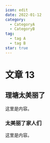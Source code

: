 ```yaml
---
icon: edit
date: 2022-01-12
category:
  - CategoryA
  - CategoryB
tag:
  - tag A
  - tag B
star: true
---
```


# 文章 13

## 理塘太美丽了

这里是内容。

### 太美丽了家人们

这里是内容。
